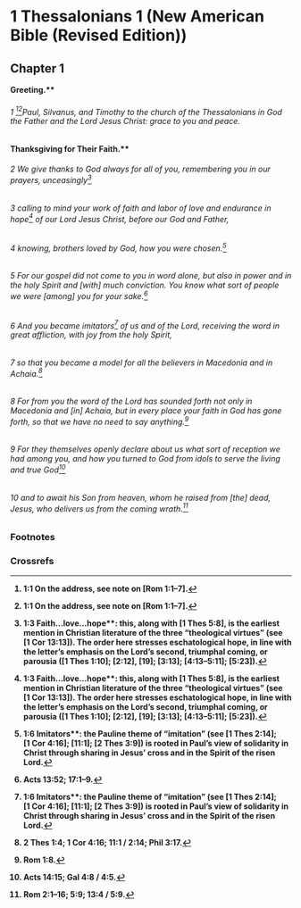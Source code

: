 
# 1 Thessalonians 1 (New American Bible (Revised Edition))
## Chapter 1
<b class="inline-h3">Greeting.** 
###### 1 [^a][^A]Paul, Silvanus, and Timothy to the church of the Thessalonians in God the Father and the Lord Jesus Christ: grace to you and peace.
<b class="inline-h3">Thanksgiving for Their Faith.** 
###### 2 We give thanks to God always for all of you, remembering you in our prayers, unceasingly[^B]  
###### 3 calling to mind your work of faith and labor of love and endurance in hope[^b] of our Lord Jesus Christ, before our God and Father,  
###### 4 knowing, brothers loved by God, how you were chosen.[^C]  
###### 5 For our gospel did not come to you in word alone, but also in power and in the holy Spirit and [with] much conviction. You know what sort of people we were [among] you for your sake.[^D]  
###### 6 And you became imitators[^c] of us and of the Lord, receiving the word in great affliction, with joy from the holy Spirit,  
###### 7 so that you became a model for all the believers in Macedonia and in Achaia.[^E]  
###### 8 For from you the word of the Lord has sounded forth not only in Macedonia and [in] Achaia, but in every place your faith in God has gone forth, so that we have no need to say anything.[^F]  
###### 9 For they themselves openly declare about us what sort of reception we had among you, and how you turned to God from idols to serve the living and true God[^G]  
###### 10 and to await his Son from heaven, whom he raised from [the] dead, Jesus, who delivers us from the coming wrath.[^H]

### Footnotes
[^a]: 1:1 On the address, see note on [Rom 1:1–7].
[^b]: 1:3 <b class="catch-word">Faith…love…hope**: this, along with [1 Thes 5:8], is the earliest mention in Christian literature of the three “theological virtues” (see [1 Cor 13:13]). The order here stresses eschatological hope, in line with the letter’s emphasis on the Lord’s second, triumphal coming, or parousia ([1 Thes 1:10]; [2:12], [19]; [3:13]; [4:13–5:11]; [5:23]).
[^c]: 1:6 <b class="catch-word">Imitators**: the Pauline theme of “imitation” (see [1 Thes 2:14]; [1 Cor 4:16]; [11:1]; [2 Thes 3:9]) is rooted in Paul’s view of solidarity in Christ through sharing in Jesus’ cross and in the Spirit of the risen Lord.

### Crossrefs
[^A]: Acts 15:40; 16:1–3, 19; 17:14–15; 2 Thes 1:1–2.
[^B]: 2 Thes 1:3.
[^C]: 2 Thes 2:13.
[^D]: Acts 13:52; 17:1–9.
[^E]: 2 Thes 1:4; 1 Cor 4:16; 11:1 / 2:14; Phil 3:17.
[^F]: Rom 1:8.
[^G]: Acts 14:15; Gal 4:8 / 4:5.
[^H]: Rom 2:1–16; 5:9; 13:4 / 5:9.


